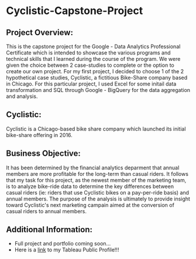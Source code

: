 # Cyclistic-Capstone-Project
## Project Overview:
This is the capstone project for the Google - Data Analytics Professional Certificate which is intended to showcase the various programs and technical skills that I learned during the course of the program. We were given the choice between 2 case-studies to complete or the option to create our own project. For my first project, I decided to choose 1 of the 2 hypothetical case studies, Cyclistic, a fictitious Bike-Share company based in Chicago. For this particular project, I used Excel for some initail data transformation and SQL through Google - BigQuery for the data aggregation and analysis. 

## Cyclistic: 
Cyclistic is a Chicago-based bike share company which launched its initial bike-share offering in 2016.

## Business Objective: 
It has been determined by the financial analytics deparment that annual members are more profitable for the long-term than casual riders. It follows that my task for this project, as the newest member of the marketing team, is to analyze bike-ride data to determine the key differences between casual riders (ie: riders that use Cyclistic bikes on a pay-per-ride basis) and annual members. The purpose of the analysis is ultimately to provide insight toward Cyclistic's next marketing campain aimed at the conversion of casual riders to annual members.   

## Additional Information: 
* Full project and portfolio coming soon... 
* Here is a [link](https://public.tableau.com/app/profile/jack.robinson5140) to my Tableau Public Profile!!!



